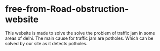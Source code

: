 # free-from-Road-obstruction-website
This website is made to solve the solve the problem of traffic jam in some areas of delhi.
The main cause for traffic jam are potholes.
Which can be solved by our site as it detects potholes.
